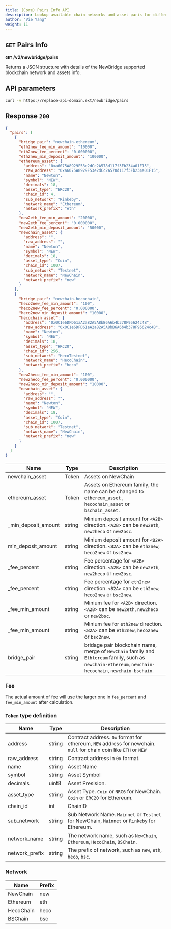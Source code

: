 ```yaml
---
title: (Core) Pairs Info API
description: Lookup available chain networks and asset paris for different bridge directions
author: "Vie Yang"
weight: 11
---
```


## `GET` Pairs Info

**`GET` /v2/newbridge/pairs**

Returns a JSON structure with details of the NewBridge supported blockchain network and assets info.

## API parameters

```bash
curl -v https://replace-api-domain.ext/newbridge/pairs
```

## Response `200`

```json
{
  "pairs": [
    {
      "bridge_pair": "newchain-ethereum",
      "eth2new_fee_min_amount": "10000",
      "eth2new_fee_percent": "0.000000",
      "eth2new_min_deposit_amount": "100000",
      "ethereum_asset": {
        "address": "0xa6075A8929F53e2dCc2A578d117f3Fb234a01F15",
        "raw_address": "0xa6075A8929F53e2dCc2A578d117f3Fb234a01F15",
        "name": "Newton",
        "symbol": "NEW",
        "decimals": 18,
        "asset_type": "ERC20",
        "chain_id": 4,
        "sub_network": "Rinkeby",
        "network_name": "Ethereum",
        "network_prefix": "eth"
      },
      "new2eth_fee_min_amount": "20000",
      "new2eth_fee_percent": "0.000000",
      "new2eth_min_deposit_amount": "50000",
      "newchain_asset": {
        "address": "",
        "raw_address": "",
        "name": "Newton",
        "symbol": "NEW",
        "decimals": 18,
        "asset_type": "Coin",
        "chain_id": 1007,
        "sub_network": "Testnet",
        "network_name": "NewChain",
        "network_prefix": "new"
      }
    },
    {
      "bridge_pair": "newchain-hecochain",
      "heco2new_fee_min_amount": "100",
      "heco2new_fee_percent": "0.000000",
      "heco2new_min_deposit_amount": "10000",
      "hecochain_asset": {
        "address": "0x0C1e6DFD61aA2a82A5A8bB6A6b4b378F95624c4B",
        "raw_address": "0x0C1e6DFD61aA2a82A5A8bB6A6b4b378F95624c4B",
        "name": "Newton",
        "symbol": "NEW",
        "decimals": 18,
        "asset_type": "HRC20",
        "chain_id": 256,
        "sub_network": "HecoTestnet",
        "network_name": "HecoChain",
        "network_prefix": "heco"
      },
      "new2heco_fee_min_amount": "100",
      "new2heco_fee_percent": "0.000000",
      "new2heco_min_deposit_amount": "10000",
      "newchain_asset": {
        "address": "",
        "raw_address": "",
        "name": "Newton",
        "symbol": "NEW",
        "decimals": 18,
        "asset_type": "Coin",
        "chain_id": 1007,
        "sub_network": "Testnet",
        "network_name": "NewChain",
        "network_prefix": "new"
      }
    }
  ]
}
```

| Name                      | Type   | Description                                                                                                                                             |
| ------------------------- | ------ | ------------------------------------------------------------------------------------------------------------------------------------------------------- |
| newchain_asset            | Token  | Assets on NewChain                                                                                                                                      |
| ethereum_asset            | Token  | Assets on Ethereum family, the name can be changed to `ethereum_asset` , `hecochain_asset` or `bschain_asset`.                                          |
| <A2B>\_min_deposit_amount | string | Minium deposit amount for `<A2B>` direction. `<A2B>` can be `new2eth`, `new2heco` or `new2bsc`.                                                         |
| <B2A>min_deposit_amount   | string | Minium deposit amount for `<B2A>` direction. `<B2A>` can be `eth2new`, `heco2new` or `bsc2new`.                                                         |
| <A2B>\_fee_percent        | string | Fee percentage for `<A2B>` direction. `<A2B>` can be `new2eth`, `new2heco` or `new2bsc`.                                                                |
| <B2A>\_fee_percent        | string | Fee percentage for `eth2new` direction. `<B2A>` can be `eth2new`, `heco2new` or `bsc2new`.                                                              |
| <A2B>\_fee_min_amount     | string | Minium fee for `<A2B>` direction. `<A2B>` can be `new2eth`, `new2heco` or `new2bsc`.                                                                    |
| <B2A>\_fee_min_amount     | string | Minium fee for `eth2new` direction. `<B2A>` can be `eth2new`, `heco2new` or `bsc2new`.                                                                  |
| bridge_pair               | string | bridage pair blockchain name, merge of `NewChain` family and `Ethtereum` family, such as `newchain-ethereum`, `newchain-hecochain`, `newchain-bschain`. |

### Fee

The actual amount of fee will use the larger one in `fee_percent` and `fee_min_amount` after calculation.

### `Token` type definition

| Name           | Type   | Description                                                                                                       |
| -------------- | ------ | ----------------------------------------------------------------------------------------------------------------- |
| address        | string | Contract address. `0x` format for ethereum, `NEW` address for newchain. `null` for chain coin like `ETH` or `NEW` |
| raw_address    | string | Contract address in `0x` format.                                                                                  |
| name           | string | Asset Name                                                                                                        |
| symbol         | string | Asset Symbol                                                                                                      |
| decimals       | uint8  | Asset Presision.                                                                                                  |
| asset_type     | string | Asset Type. `Coin` or `NRC6` for NewChain. `Coin` or `ERC20` for Ethereum.                                        |
| chain_id       | int    | ChainID                                                                                                           |
| sub_network    | string | Sub Network Name. `Mainnet` or `Testnet` for NewChain, `Mainnet` or `Rinkeby` for Ethereum.                       |
| network_name   | string | The network name, such as `NewChain`, `Ethereum`, `HecoChain`, `BSChain`.                                         |
| network_prefix | string | The prefix of network, such as `new`, `eth`, `heco`, `bsc`.                                                       |

### Network

| Name      | Prefix |
| --------- | ------ |
| NewChain  | new    |
| Ethereum  | eth    |
| HecoChain | heco   |
| BSChain   | bsc    |
